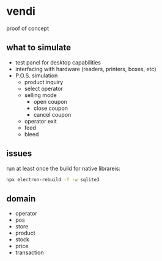# vendi

proof of concept

## what to simulate

- test panel for desktop capabilities
- interfacing with hardware (readers, printers, boxes, etc)
- P.O.S. simulation
  - product inquiry
  - select operator
  - selling mode
    - open coupon
    - close coupon
    - cancel coupon
  - operator exit
  - feed
  - bleed

## issues

run at least once the build for native librareis:

```bash
npx electron-rebuild -f -w sqlite3
```

## domain

- operator
- pos
- store
- product
- stock
- price
- transaction
